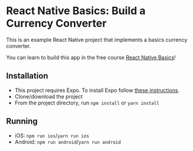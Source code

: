 

# React Native Basics: Build a Currency Converter

This is an example React Native project that implements a basics currency converter.

You can learn to build this app in the free course [React Native Basics](https://www.reactnativebasics.com/)!

## Installation

- This project requires Expo. To install Expo follow [these instructions](https://expo.io/learn).
- Clone/download the project
- From the project directory, run `npm install` or `yarn install`

## Running

- iOS: `npm run ios`/`yarn run ios`
- Android: `npm run android`/`yarn run android`
